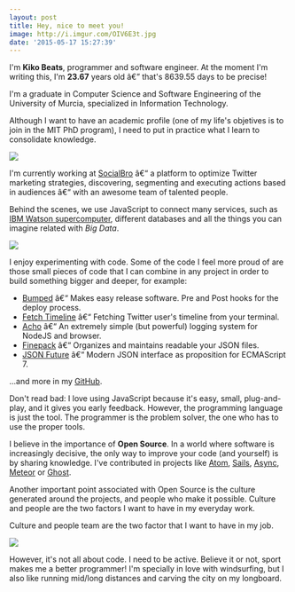 ```yaml
---
layout: post
title: Hey, nice to meet you!
image: http://i.imgur.com/OIV6E3t.jpg
date: '2015-05-17 15:27:39'
---
```


I'm **Kiko Beats**, programmer and software engineer. At the moment I'm writing this, I'm **23.67** years old â€” that's 8639.55 days to be precise!

I'm a graduate in Computer Science and Software Engineering of the University of Murcia, specialized in Information Technology.

Although I want to have an academic profile (one of my life's objetives is to join in the MIT PhD program), I need to put in practice what I learn to consolidate knowledge.

![](https://i.imgur.com/ny9hFbE.jpg)

I'm currently working at [SocialBro](http://www.socialbro.com) â€“ a platform to optimize Twitter marketing strategies, discovering, segmenting and executing actions based in audiences â€“ with an awesome team of talented people. 

Behind the scenes, we use JavaScript to connect many services, such as [IBM Watson supercomputer](http://www.ibm.com/smarterplanet/us/en/ibmwatson), different databases and all the things you can imagine related with *Big Data*.

![](https://i.imgur.com/i0UV2GE.jpg)

I enjoy experimenting with code. Some of the code I feel more proud of are those small pieces of code that I can combine in any project in order to build something bigger and deeper, for example:

* [Bumped](https://github.com/bumped/bumped#bumped) â€“ Makes easy release software. Pre and Post hooks for the deploy process.
* [Fetch Timeline](https://github.com/Kikobeats/fetch-timeline-cli#fetch-timeline-cli) â€“ Fetching Twitter user's timeline from your terminal.
* [Acho](https://github.com/Kikobeats/acho#acho) â€“ An extremely simple (but powerful) logging system for NodeJS and browser.
* [Finepack](https://github.com/Kikobeats/finepack#finepack) â€“ Organizes and maintains readable your JSON files.
* [JSON Future](https://github.com/Kikobeats/json-future#json-future) â€“ Modern JSON interface as proposition for ECMAScript 7.

...and more in my [GitHub](https://github.com/Kikobeats?tab=repositories).

Don't read bad: I love using JavaScript because it's easy, small, plug-and-play, and it gives you early feedback. However, the programming language is just the tool. The programmer is the problem solver, the one who has to use the proper tools.

I believe in the importance of **Open Source**. In a world where software is increasingly decisive, the only way to improve your code (and yourself) is by sharing knowledge. I've contributed in projects like [Atom](https://github.com/atom/atom), [Sails](https://github.com/balderdashy/sails), [Async](https://github.com/caolan/async), [Meteor](https://github.com/meteor/meteor) or [Ghost](https://github.com/tryghost/Ghost).

Another important point associated with Open Source is the culture generated around the projects, and people who make it possible. Culture and people are the two factors I want to have in my everyday work.

Culture and people team are the two factor that I want to have in my job.

![](https://i.imgur.com/1tn96ZG.jpg)

However, it's not all about code. I need to be active. Believe it or not, sport makes me a better programmer! I'm specially in love with windsurfing, but I also like running mid/long distances and carving the city on my longboard.